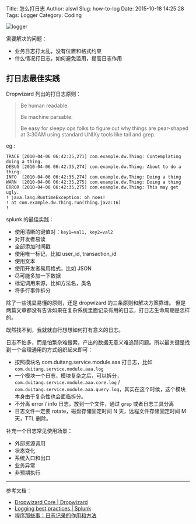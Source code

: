 Title: 怎么打日志
Author: alswl
Slug: how-to-log
Date: 2015-10-18 14:25:28
Tags: Logger
Category:  Coding

![logger](https://4ocf5n.dijingchao.com/upload_dropbox/201510/logger.jpg)

需要解决的问题：

* 业务日志打太乱，没有位置和格式约束
* 什么情况打日志，如何避免滥用，提高日志作用

## 打日志最佳实践

Dropwizard 列出的打日志原则：

> Be human readable.
> 
> Be machine parsable.
> 
> Be easy for sleepy ops folks to figure out why things are pear-shaped at 3:30AM using standard UNIXy tools like tail and grep.

eg.:

```
TRACE [2010-04-06 06:42:35,271] com.example.dw.Thing: Contemplating doing a thing.
DEBUG [2010-04-06 06:42:35,274] com.example.dw.Thing: About to do a thing.
INFO  [2010-04-06 06:42:35,274] com.example.dw.Thing: Doing a thing
WARN  [2010-04-06 06:42:35,275] com.example.dw.Thing: Doing a thing
ERROR [2010-04-06 06:42:35,275] com.example.dw.Thing: This may get ugly.
! java.lang.RuntimeException: oh noes!
! at com.example.dw.Thing.run(Thing.java:16)
!
```

splunk 的最佳实践：

* 使用清晰的键值对：`key1=val1, key2=val2`
* 对开发者易读
* 全部添加时间戳
* 使用唯一标记，比如 user_id, transaction_id
* 使用文本
* 使用开发者易用格式，比如 JSON
* 尽可能多加一下数据
* 标记调用来源，比如方法名，类名
* 将多行事件拆分

除了一些浅显易懂的原则，还是 dropwizard 的三条原则和解决方案靠谱。
但是两篇文章都没有告诉如果在复杂系统里面记录有用的日志，打日志生命周期是怎样的。

既然找不到，我就就自行想想如何打有意义的日志。

日志不怕多，而是怕繁杂难搜索，产出的数据无意义难追踪问题。所以最关键是找到一个合理通用的方式组织起来即可：

* 按照模块名 com.duitang.service.module.aaa 打日志，比如 `com.duitang.service.module.aaa.log`
* 一个模块一个日志，模块复杂之后，可以拆分，`com.duitang.service.module.aaa.core.log` / `com.duitang.service.module.aaa.query.log`，其实在这个时侯，这个模块本身由于复杂性也会面临拆分。
* 不分离 error / info 日志，放到一个文件，通过 `grep` 或者日志工具分离
* 日志文件一定要 rotate，磁盘存储固定时间 N 天，远程文件存储固定时间 M 天，TTL 删除。


补充一个日志常见使用场景：

* 外部资源调用
* 状态变化
* 系统入口和出口
* 业务异常
* 非预期执行

----

参考文档：

* [Dropwizard Core | Dropwizard](https://dropwizard.github.io/dropwizard/manual/core.html#logging)
* [Logging best practices | Splunk](http://dev.splunk.com/view/logging-best-practices/SP-CAAADP6)
* [程序那些事：日志记录的作用和方法](http://www.infoq.com/cn/articles/why-and-how-log)
